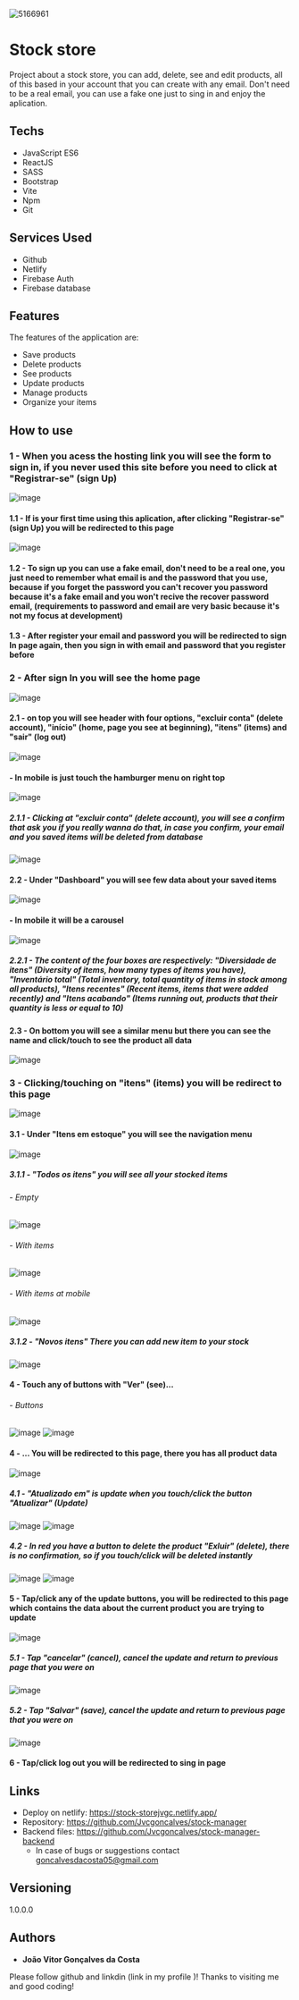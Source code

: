 ![5166961](https://github.com/Jvcgoncalves/stock-manager/assets/127047416/897f5f89-f37c-4400-bb07-a8e0054ea636)
# Stock store

Project about a stock store, you can add, delete, see and edit products, all of this based in your account that you can create with any email. Don't need to be a 
real email, you can use a fake one just to sing in and enjoy the aplication.

## Techs

- JavaScript ES6
- ReactJS
- SASS
- Bootstrap
- Vite
- Npm
- Git

## Services Used

- Github
- Netlify
- Firebase Auth
- Firebase database

## Features

The features of the application are:

- Save products
- Delete products
- See products
- Update products
- Manage products
- Organize your items
  
## How to use

### 1 - When you acess the hosting link you will see the form to sign in, if you never used this site before you need to click at "Registrar-se" (sign Up)

![image](https://github.com/Jvcgoncalves/stock-manager/assets/127047416/86dc0528-cabf-482e-99a5-82c6b7ce8a44)

#### 1.1 - If is your first time using this aplication, after clicking "Registrar-se" (sign Up) you will be redirected to this page

![image](https://github.com/Jvcgoncalves/stock-manager/assets/127047416/b888da8a-1af5-4431-8ef1-c790937106d9)

#### 1.2 - To sign up you can use a fake email, don't need to be a real one, you just need to remember what email is and the password that you use, because if you forget the password you can't recover you password because it's a fake email and you won't recive the recover password email, (requirements to password and email are very basic because it's not my focus at development)
#### 1.3 - After register your email and password you will be redirected to sign In page again, then you sign in with email and password that you register before

### 2 - After sign In you will see the home page

![image](https://github.com/Jvcgoncalves/stock-manager/assets/127047416/16f8e420-330c-4ee2-95e7-3abdfb9cec49)

#### 2.1 - on top you will see header with four options, "excluir conta" (delete account), "início" (home, page you see at beginning), "itens" (items) and "sair" (log out)

![image](https://github.com/Jvcgoncalves/stock-manager/assets/127047416/dcdb2d40-0400-46ff-ab31-f567b07309c6)

#### - In mobile is just touch the hamburger menu on right top

![image](https://github.com/Jvcgoncalves/stock-manager/assets/127047416/594687d4-634d-4446-a8aa-073cad3551d0)

##### 2.1.1 - Clicking at "excluir conta" (delete account), you will see a confirm that ask you if you really wanna do that, in case you confirm, your email and you saved items  will be deleted from database

![image](https://github.com/Jvcgoncalves/stock-manager/assets/127047416/e7966803-e0ee-4edc-a903-dbf2da83bfd0)

#### 2.2 - Under "Dashboard" you will see few data about your saved items 

![image](https://github.com/Jvcgoncalves/stock-manager/assets/127047416/fc4e4a61-aadc-4e15-8b5c-390af091232f)

#### - In mobile it will be a carousel 

![image](https://github.com/Jvcgoncalves/stock-manager/assets/127047416/3b8a4cb0-e1cb-4757-b802-a1763a1073ce)

##### 2.2.1 - The content of the four boxes are respectively: "Diversidade de itens" (Diversity of items, how many types of items you have), "Inventário total" (Total inventory, total quantity of items in stock among all products), "Itens recentes" (Recent items, items that were added recently) and "Itens acabando" (Items running out, products that their quantity is less or equal to 10)

#### 2.3 - On bottom you will see a similar menu but there you can see the name and click/touch to see the product all data

![image](https://github.com/Jvcgoncalves/stock-manager/assets/127047416/2d7d8205-1489-490a-bc26-3da82caf52d2)

### 3 - Clicking/touching on "itens" (items) you will be redirect to this page

![image](https://github.com/Jvcgoncalves/stock-manager/assets/127047416/3d112b21-b2fa-4a98-bf07-816505277662)

#### 3.1 - Under "Itens em estoque" you will see the navigation menu 

![image](https://github.com/Jvcgoncalves/stock-manager/assets/127047416/65279f1a-705c-486d-8d98-c0a5b77efc4d)

##### 3.1.1 - "Todos os itens" you will see all your stocked items

###### - Empty
![image](https://github.com/Jvcgoncalves/stock-manager/assets/127047416/cc563892-e8a4-4822-981f-14eb76d084da)

###### - With items
![image](https://github.com/Jvcgoncalves/stock-manager/assets/127047416/b6f33941-1818-47b2-98bd-c929af6d9b9f)

###### - With items at mobile
![image](https://github.com/Jvcgoncalves/stock-manager/assets/127047416/91da3358-03a8-469a-817e-690628ada3de)

##### 3.1.2 - "Novos itens" There you can add new item to your stock

![image](https://github.com/Jvcgoncalves/stock-manager/assets/127047416/93c4c39f-a410-4241-b99b-4ded5956f781)

#### 4 - Touch any of buttons with "Ver" (see)...
###### - Buttons
![image](https://github.com/Jvcgoncalves/stock-manager/assets/127047416/ba87843d-6fa8-405f-8142-9e4cd3acbe20)
![image](https://github.com/Jvcgoncalves/stock-manager/assets/127047416/2eb63d79-590a-4035-a304-2153efbb9bec)

#### 4 - ... You will be redirected to this page, there you has all product data

![image](https://github.com/Jvcgoncalves/stock-manager/assets/127047416/62531c3d-f3d2-456c-ac0d-f4404f41acf3)

##### 4.1 - "Atualizado em" is update when you touch/click the button "Atualizar" (Update)

![image](https://github.com/Jvcgoncalves/stock-manager/assets/127047416/140e7562-543f-4d69-b329-7ae083d90058)
![image](https://github.com/Jvcgoncalves/stock-manager/assets/127047416/a3e790c9-e893-48c1-a082-aa80476a806b)

##### 4.2 - In red you have a button to delete the product "Exluir" (delete), there is no confirmation, so if you touch/click will be deleted instantly

![image](https://github.com/Jvcgoncalves/stock-manager/assets/127047416/140e7562-543f-4d69-b329-7ae083d90058)
![image](https://github.com/Jvcgoncalves/stock-manager/assets/127047416/a3e790c9-e893-48c1-a082-aa80476a806b)

#### 5 - Tap/click any of the update buttons, you will be redirected to this page which contains the data about the current product you are trying to update

![image](https://github.com/Jvcgoncalves/stock-manager/assets/127047416/0433d370-4be8-45ed-890f-d7c83dd4300a)

##### 5.1 - Tap "cancelar" (cancel), cancel the update and return to previous page that you were on
![image](https://github.com/Jvcgoncalves/stock-manager/assets/127047416/886e52cc-cc82-43d6-bf79-c10124d7af3e)

##### 5.2 - Tap "Salvar" (save), cancel the update and return to previous page that you were on
![image](https://github.com/Jvcgoncalves/stock-manager/assets/127047416/c94296e3-1825-4a4b-8203-d43ef5f297cf)

#### 6 - Tap/click log out you will be redirected to sing in page

## Links

- Deploy on netlify: https://stock-storejvgc.netlify.app/
- Repository: https://github.com/Jvcgoncalves/stock-manager
- Backend files: https://github.com/Jvcgoncalves/stock-manager-backend
  - In case of bugs or suggestions contact goncalvesdacosta05@gmail.com

## Versioning

1.0.0.0

## Authors

- **João Vitor Gonçalves da Costa**

Please follow github and linkdin (link in my profile )!
Thanks to visiting me and good coding!
